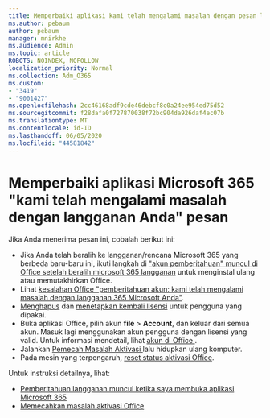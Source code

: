 ```yaml
---
title: Memperbaiki aplikasi kami telah mengalami masalah dengan pesan langganan Anda
ms.author: pebaum
author: pebaum
manager: mnirkhe
ms.audience: Admin
ms.topic: article
ROBOTS: NOINDEX, NOFOLLOW
localization_priority: Normal
ms.collection: Adm_O365
ms.custom:
- "3419"
- "9001427"
ms.openlocfilehash: 2cc46168adf9cde46debcf8c0a24ee954ed75d52
ms.sourcegitcommit: f28dafa0f727870038f72bc904da926daf4ec07b
ms.translationtype: MT
ms.contentlocale: id-ID
ms.lasthandoff: 06/05/2020
ms.locfileid: "44581842"
---
```

# <a name="fixing-the-microsoft-365-apps-weve-run-into-a-problem-with-your-subscription-message"></a>Memperbaiki aplikasi Microsoft 365 "kami telah mengalami masalah dengan langganan Anda" pesan

Jika Anda menerima pesan ini, cobalah berikut ini:

- Jika Anda telah beralih ke langganan/rencana Microsoft 365 yang berbeda baru-baru ini, ikuti langkah di ["akun pemberitahuan" muncul di Office setelah beralih microsoft 365 langganan](https://support.office.com/article/account-notice-appears-in-office-after-switching-office-365-plans-857dc33a-1efc-4ce7-ac3f-ef616314e27d) untuk menginstal ulang atau memutakhirkan Office.
- Lihat [kesalahan Office "pemberitahuan akun: kami telah mengalami masalah dengan langganan 365 Microsoft Anda"](https://support.office.com/article/office-error-account-notice-we-ve-run-into-a-problem-with-your-office-365-subscription-17f71ecb-f53c-4f3d-ae18-7230ca1594c1). 
- [Menghapus](https://docs.microsoft.com/microsoft-365/admin/manage/remove-licenses-from-users) dan [menetapkan kembali lisensi](https://docs.microsoft.com/microsoft-365/admin/manage/assign-licenses-to-users) untuk pengguna yang dipakai.
- Buka aplikasi Office, pilih akun **file**  >  **Account**, dan keluar dari semua akun. Masuk lagi menggunakan akun pengguna dengan lisensi yang valid. Untuk informasi mendetail, lihat [ akun di Office ](https://support.office.com/article/628ea040-f265-49de-b986-be09c3ebf8a9).
- Jalankan [ Pemecah Masalah Aktivasi ](https://aka.ms/SARA-OfficeActivation-Alchemy) lalu hidupkan ulang komputer.
- Pada mesin yang terpengaruh, [reset status aktivasi Office](https://docs.microsoft.com/office365/troubleshoot/activation/reset-office-365-proplus-activation-state).

Untuk instruksi detailnya, lihat:
- [Pemberitahuan langganan muncul ketika saya membuka aplikasi Microsoft 365](https://support.office.com/article/4cabe32c-f594-4c0e-9191-3d3ade10cceb)
- [Memecahkan masalah aktivasi Office](https://support.office.com/article/0d23d3c0-c19c-4b2f-9845-5344fedc4380)
